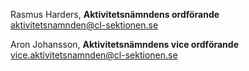 Rasmus Harders, **Aktivitetsnämndens ordförande**  
aktivitetsnamnden@cl-sektionen.se

Aron Johansson, **Aktivitetsnämndens vice ordförande**  
vice.aktivitetsnamnden@cl-sektionen.se